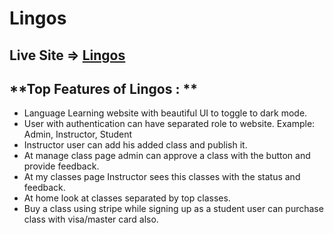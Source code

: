 # **Lingos**

## **Live Site  =>** [Lingos](https://lingos-d02ff.web.app/)

## **Top Features of Lingos : **
- Language Learning website with beautiful UI to toggle to dark mode.
- User with authentication can have separated role to website. Example: Admin, Instructor, Student
- Instructor user can add his added class and publish it.
- At manage class page admin can approve a class with the button and provide feedback.
- At my classes page Instructor sees this classes with the status and feedback.
- At home look at classes separated by top classes.
- Buy a class using stripe while signing up as a student user can purchase class with visa/master card also.
